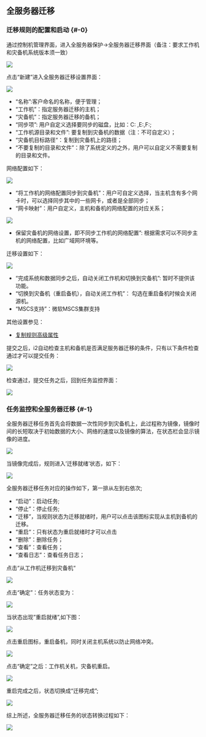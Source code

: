 ## 全服务器迁移

### 迁移规则的配置和启动 {#-0}

通过控制机管理界面，进入全服务器保护-&gt;全服务器迁移界面（备注：要求工作机和灾备机系统版本须一致）

![](/assets/V7.033850.png)

点击“新建”进入全服务器迁移设置界面：

![](/assets/V7.138167.png)

* “名称”:客户命名的名称，便于管理；
* “工作机”：指定服务器迁移的主机；
* “灾备机”：指定服务器迁移的备机；
* “同步项”: 用户自定义选择要同步的磁盘，比如：C: ,E:\,F:\;
* “工作机源目录和文件”: 要复制到灾备机的数据（注：不可自定义）；
* “灾备机目标路径“：复制到灾备机上的路径；
* “不要复制的目录和文件”：除了系统定义的之外，用户可以自定义不需要复制的目录和文件。

网络配置如下：

![](/assets/V7.139009.png)

* “将工作机的网络配置同步到灾备机”：用户可自定义选择，当主机含有多个网卡时，可以选择同步其中的一些网卡，或者是全部同步；
* “网卡映射”：用户自定义，主机和备机的网络配置的对应关系；

![](/assets/V7.139102.png)

* 保留灾备机的网络设置，即不同步工作机的网络配置”: 根据需求可以不同步主机的网络配置，比如广域网环境等。

迁移设置如下：

![](/assets/V7.139162.png)

* “完成系统和数据同步之后，自动关闭工作机和切换到灾备机”: 暂时不提供该功能。
* “切换到灾备机（重启备机），自动关闭工作机”： 勾选在重启备机时候会关闭源机。
* “MSCS支持”：微软MSCS集群支持

其他设置参见：

* [复制规则高级属性](coopy_cdp/advance_settings.md)

提交之后，i2自动检查主机和备机是否满足服务器迁移的条件，只有以下条件检查通过才可以提交任务：

![](/assets/V7.034321.png)

检查通过，提交任务之后，回到任务监控界面：

![](/assets/V7.034346.png)

### 任务监控和全服务器迁移 {#-1}

全服务器迁移任务首先会将数据一次性同步到灾备机上，此过程称为镜像，镜像时间的长短取决于初始数据的大小、网络的速度以及镜像的算法，在状态栏会显示镜像的进度。

![](/assets/V7.034439.png)

当镜像完成后，规则进入’迁移就绪’状态，如下：

![](/assets/V6.034498.png)

全服务器迁移任务对应的操作如下，第一排从左到右依次;

* “启动”：启动任务;
* “停止”：停止任务;
* “迁移”，当规则状态为迁移就绪时，用户可以点击该图标实现从主机到备机的迁移。
* “重启“：只有状态为重启就绪时才可以点击
* “删除”：删除任务；
* “查看”：查看任务；
* “查看日志”：查看任务日志；

点击“从工作机迁移到灾备机“

![](/assets/V6.034661.png)

点击“确定”：任务状态变为：

![](/assets/V6.034679.png)

当状态出现”重启就绪”,如下图：

![](/assets/V6.034698.png)

点击重启图标，重启备机，同时关闭主机系统以防止网络冲突。

![](/assets/V6.034730.png)

点击“确定”之后：工作机关机，灾备机重启。

![](/assets/V6.034755.png)

重启完成之后，状态切换成“迁移完成”;

![](/assets/V6.034778.png)

综上所述，全服务器迁移任务的状态转换过程如下：

![](/assets/V6.034804.png)


